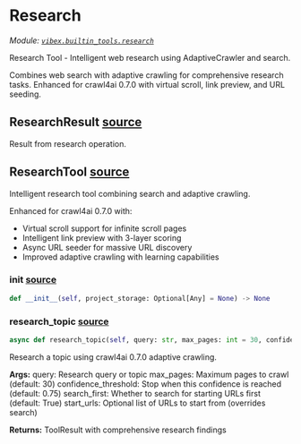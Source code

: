 # Research

*Module: [`vibex.builtin_tools.research`](https://github.com/dustland/vibex/blob/main/src/vibex/builtin_tools/research.py)*

Research Tool - Intelligent web research using AdaptiveCrawler and search.

Combines web search with adaptive crawling for comprehensive research tasks.
Enhanced for crawl4ai 0.7.0 with virtual scroll, link preview, and URL seeding.

## ResearchResult <a href="https://github.com/dustland/vibex/blob/main/src/vibex/builtin_tools/research.py#L22" class="source-link" title="View source code">source</a>

Result from research operation.

## ResearchTool <a href="https://github.com/dustland/vibex/blob/main/src/vibex/builtin_tools/research.py#L33" class="source-link" title="View source code">source</a>

Intelligent research tool combining search and adaptive crawling.

Enhanced for crawl4ai 0.7.0 with:
- Virtual scroll support for infinite scroll pages
- Intelligent link preview with 3-layer scoring
- Async URL seeder for massive URL discovery
- Improved adaptive crawling with learning capabilities

### __init__ <a href="https://github.com/dustland/vibex/blob/main/src/vibex/builtin_tools/research.py#L44" class="source-link" title="View source code">source</a>

```python
def __init__(self, project_storage: Optional[Any] = None) -> None
```
### research_topic <a href="https://github.com/dustland/vibex/blob/main/src/vibex/builtin_tools/research.py#L53" class="source-link" title="View source code">source</a>

```python
async def research_topic(self, query: str, max_pages: int = 30, confidence_threshold: float = 0.75, search_first: bool = True, start_urls: Optional[List[str]] = None) -> ToolResult
```

Research a topic using crawl4ai 0.7.0 adaptive crawling.

**Args:**
    query: Research query or topic
    max_pages: Maximum pages to crawl (default: 30)
    confidence_threshold: Stop when this confidence is reached (default: 0.75)
    search_first: Whether to search for starting URLs first (default: True)
    start_urls: Optional list of URLs to start from (overrides search)

**Returns:**
    ToolResult with comprehensive research findings

